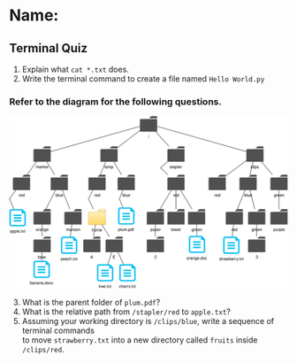 # Name:
## Terminal Quiz
1. Explain what `cat *.txt` does.
2. Write the terminal command to create a file named `Hello World.py`

### Refer to the diagram for the following questions.
![Example folders](directories.svg)

3. What is the parent folder of `plum.pdf`?  
4. What is the relative path from `/stapler/red` to `apple.txt`?  
5. Assuming your working directory is `/clips/blue`, write a sequence of terminal commands  
to move `strawberry.txt` into a new directory called `fruits` inside `/clips/red`.